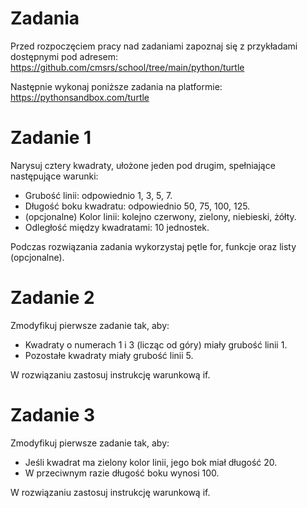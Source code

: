 # Zadania

Przed rozpoczęciem pracy nad zadaniami zapoznaj się z przykładami dostępnymi pod adresem:
https://github.com/cmsrs/school/tree/main/python/turtle

Następnie wykonaj poniższe zadania na platformie:
https://pythonsandbox.com/turtle


# Zadanie 1

Narysuj cztery kwadraty, ułożone jeden pod drugim, spełniające następujące warunki:

- Grubość linii: odpowiednio 1, 3, 5, 7.
- Długość boku kwadratu: odpowiednio 50, 75, 100, 125.
- (opcjonalne) Kolor linii: kolejno czerwony, zielony, niebieski, żółty.
- Odległość między kwadratami: 10 jednostek.

Podczas rozwiązania zadania wykorzystaj pętle for, funkcje oraz listy (opcjonalne).


# Zadanie 2

Zmodyfikuj pierwsze zadanie tak, aby:

- Kwadraty o numerach 1 i 3 (licząc od góry) miały grubość linii 1.
- Pozostałe kwadraty miały grubość linii 5.

W rozwiązaniu zastosuj instrukcję warunkową if.


# Zadanie 3

Zmodyfikuj pierwsze zadanie tak, aby:

- Jeśli kwadrat ma zielony kolor linii, jego bok miał długość 20.
- W przeciwnym razie długość boku wynosi 100.

W rozwiązaniu zastosuj instrukcję warunkową if.
